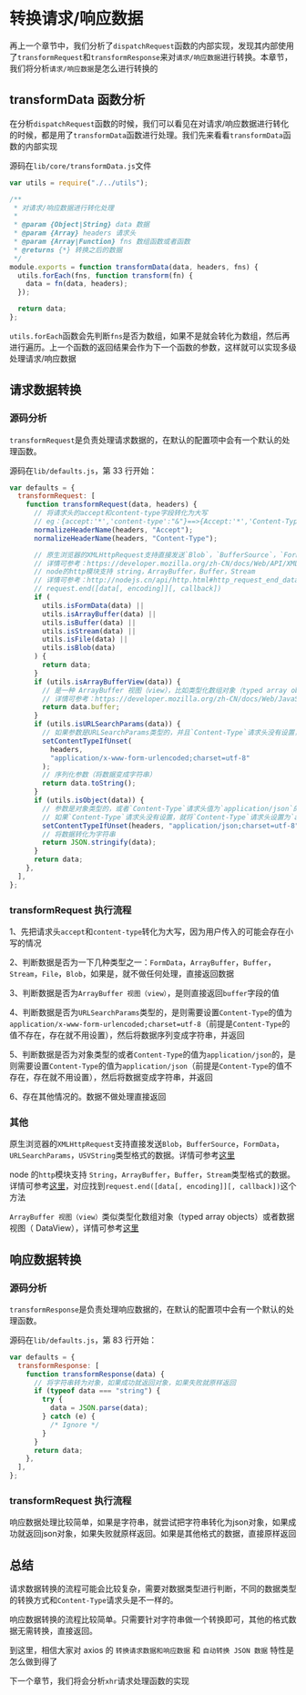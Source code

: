 # 转换请求/响应数据

再上一个章节中，我们分析了`dispatchRequest`函数的内部实现，发现其内部使用了`transformRequest`和`transformResponse`来对`请求/响应数据`进行转换。本章节，我们将分析`请求/响应数据`是怎么进行转换的

## transformData 函数分析

在分析`dispatchRequest`函数的时候，我们可以看见在对请求/响应数据进行转化的时候，都是用了`transformData`函数进行处理。我们先来看看`transformData`函数的内部实现

源码在`lib/core/transformData.js`文件

```javascript
var utils = require("./../utils");

/**
 * 对请求/响应数据进行转化处理
 *
 * @param {Object|String} data 数据
 * @param {Array} headers 请求头
 * @param {Array|Function} fns 数组函数或者函数
 * @returns {*} 转换之后的数据
 */
module.exports = function transformData(data, headers, fns) {
  utils.forEach(fns, function transform(fn) {
    data = fn(data, headers);
  });

  return data;
};
```

`utils.forEach`函数会先判断`fns`是否为数组，如果不是就会转化为数组，然后再进行遍历。上一个函数的返回结果会作为下一个函数的参数，这样就可以实现多级处理请求/响应数据

## 请求数据转换

### 源码分析

`transformRequest`是负责处理请求数据的，在默认的配置项中会有一个默认的处理函数。

源码在`lib/defaults.js`，第 33 行开始：

```javascript
var defaults = {
  transformRequest: [
    function transformRequest(data, headers) {
      // 将请求头的accept和content-type字段转化为大写
      // eg：{accept:'*','content-type':"&"}==>{Accept:'*','Content-Type':"&"}
      normalizeHeaderName(headers, "Accept");
      normalizeHeaderName(headers, "Content-Type");

      // 原生浏览器的XMLHttpRequest支持直接发送`Blob`，`BufferSource`，`FormData`，`URLSearchParams`，`USVString`类型格式的数据
      // 详情可参考：https://developer.mozilla.org/zh-CN/docs/Web/API/XMLHttpRequest/send
      // node的http模块支持 string，ArrayBuffer，Buffer，Stream
      // 详情可参考：http://nodejs.cn/api/http.html#http_request_end_data_encoding_callback
      // request.end([data[, encoding]][, callback])
      if (
        utils.isFormData(data) ||
        utils.isArrayBuffer(data) ||
        utils.isBuffer(data) ||
        utils.isStream(data) ||
        utils.isFile(data) ||
        utils.isBlob(data)
      ) {
        return data;
      }
      if (utils.isArrayBufferView(data)) {
        // 是一种 ArrayBuffer 视图（view），比如类型化数组对象（typed array objects）或者数据视图（ DataView）
        // 详情可参考：https://developer.mozilla.org/zh-CN/docs/Web/JavaScript/Reference/Global_Objects/ArrayBuffer/isView
        return data.buffer;
      }
      if (utils.isURLSearchParams(data)) {
        // 如果参数是URLSearchParams类型的，并且`Content-Type`请求头没有设置，则需要将`Content-Type`请求头设置为`application/x-www-form-urlencoded;charset=utf-8`
        setContentTypeIfUnset(
          headers,
          "application/x-www-form-urlencoded;charset=utf-8"
        );
        // 序列化参数（将数据变成字符串）
        return data.toString();
      }
      if (utils.isObject(data)) {
        // 参数是对象类型的，或者`Content-Type`请求头值为`application/json`的情况
        // 如果`Content-Type`请求头没有设置，就将`Content-Type`请求头设置为`application/json`
        setContentTypeIfUnset(headers, "application/json;charset=utf-8");
        // 将数据转化为字符串
        return JSON.stringify(data);
      }
      return data;
    },
  ],
};
```

### transformRequest 执行流程

1、先把请求头`accept`和`content-type`转化为大写，因为用户传入的可能会存在小写的情况

2、判断数据是否为一下几种类型之一：`FormData`，`ArrayBuffer`，`Buffer`，`Stream`，`File`，`Blob`，如果是，就不做任何处理，直接返回数据

3、判断数据是否为`ArrayBuffer 视图（view）`，是则直接返回`buffer`字段的值

4、判断数据是否为`URLSearchParams`类型的，是则需要设置`Content-Type`的值为`application/x-www-form-urlencoded;charset=utf-8`（前提是`Content-Type`的值不存在，存在就不用设置），然后将数据序列变成字符串，并返回

5、判断数据是否为对象类型的或者`Content-Type`的值为`application/json`的，是则需要设置`Content-Type`的值为`application/json`（前提是`Content-Type`的值不存在，存在就不用设置），然后将数据变成字符串，并返回

6、存在其他情况的。数据不做处理直接返回

### 其他

原生浏览器的`XMLHttpRequest`支持直接发送`Blob`，`BufferSource`，`FormData`，`URLSearchParams`，`USVString`类型格式的数据。详情可参考[这里](https://developer.mozilla.org/zh-CN/docs/Web/API/XMLHttpRequest/send)

node 的`http`模块支持 `String`，`ArrayBuffer`，`Buffer`，`Stream`类型格式的数据。详情可参考[这里](http://nodejs.cn/api/http.html#http_request_end_data_encoding_callback)，对应找到`request.end([data[, encoding]][, callback])`这个方法

`ArrayBuffer 视图（view）`类似类型化数组对象（typed array objects）或者数据视图（ DataView），详情可参考[这里](https://developer.mozilla.org/zh-CN/docs/Web/JavaScript/Reference/Global_Objects/ArrayBuffer/isView)

## 响应数据转换

### 源码分析

`transformResponse`是负责处理响应数据的，在默认的配置项中会有一个默认的处理函数。

源码在`lib/defaults.js`，第 83 行开始：

```javascript
var defaults = {
  transformResponse: [
    function transformResponse(data) {
      // 将字符串转为对象，如果成功就返回对象，如果失败就原样返回
      if (typeof data === "string") {
        try {
          data = JSON.parse(data);
        } catch (e) {
          /* Ignore */
        }
      }
      return data;
    },
  ],
};
```

### transformRequest 执行流程

响应数据处理比较简单，如果是字符串，就尝试把字符串转化为json对象，如果成功就返回json对象，如果失败就原样返回。如果是其他格式的数据，直接原样返回



## 总结

请求数据转换的流程可能会比较复杂，需要对数据类型进行判断，不同的数据类型的转换方式和`Content-Type`请求头是不一样的。

响应数据转换的流程比较简单。只需要针对字符串做一个转换即可，其他的格式数据无需转换，直接返回。

到这里，相信大家对 axios 的 `转换请求数据和响应数据` 和 `自动转换 JSON 数据` 特性是怎么做到得了

下一个章节，我们将会分析`xhr`请求处理函数的实现